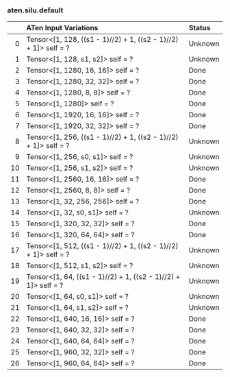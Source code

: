 ### aten.silu.default
|    | ATen Input Variations                                           | Status   |
|---:|:----------------------------------------------------------------|:---------|
|  0 | Tensor<[1, 128, ((s1 - 1)//2) + 1, ((s2 - 1)//2) + 1]> self = ? | Unknown  |
|  1 | Tensor<[1, 128, s1, s2]> self = ?                               | Unknown  |
|  2 | Tensor<[1, 1280, 16, 16]> self = ?                              | Done     |
|  3 | Tensor<[1, 1280, 32, 32]> self = ?                              | Done     |
|  4 | Tensor<[1, 1280, 8, 8]> self = ?                                | Done     |
|  5 | Tensor<[1, 1280]> self = ?                                      | Done     |
|  6 | Tensor<[1, 1920, 16, 16]> self = ?                              | Done     |
|  7 | Tensor<[1, 1920, 32, 32]> self = ?                              | Done     |
|  8 | Tensor<[1, 256, ((s1 - 1)//2) + 1, ((s2 - 1)//2) + 1]> self = ? | Unknown  |
|  9 | Tensor<[1, 256, s0, s1]> self = ?                               | Unknown  |
| 10 | Tensor<[1, 256, s1, s2]> self = ?                               | Unknown  |
| 11 | Tensor<[1, 2560, 16, 16]> self = ?                              | Done     |
| 12 | Tensor<[1, 2560, 8, 8]> self = ?                                | Done     |
| 13 | Tensor<[1, 32, 256, 256]> self = ?                              | Done     |
| 14 | Tensor<[1, 32, s0, s1]> self = ?                                | Unknown  |
| 15 | Tensor<[1, 320, 32, 32]> self = ?                               | Done     |
| 16 | Tensor<[1, 320, 64, 64]> self = ?                               | Done     |
| 17 | Tensor<[1, 512, ((s1 - 1)//2) + 1, ((s2 - 1)//2) + 1]> self = ? | Unknown  |
| 18 | Tensor<[1, 512, s1, s2]> self = ?                               | Unknown  |
| 19 | Tensor<[1, 64, ((s1 - 1)//2) + 1, ((s2 - 1)//2) + 1]> self = ?  | Unknown  |
| 20 | Tensor<[1, 64, s0, s1]> self = ?                                | Unknown  |
| 21 | Tensor<[1, 64, s1, s2]> self = ?                                | Unknown  |
| 22 | Tensor<[1, 640, 16, 16]> self = ?                               | Done     |
| 23 | Tensor<[1, 640, 32, 32]> self = ?                               | Done     |
| 24 | Tensor<[1, 640, 64, 64]> self = ?                               | Done     |
| 25 | Tensor<[1, 960, 32, 32]> self = ?                               | Done     |
| 26 | Tensor<[1, 960, 64, 64]> self = ?                               | Done     |

